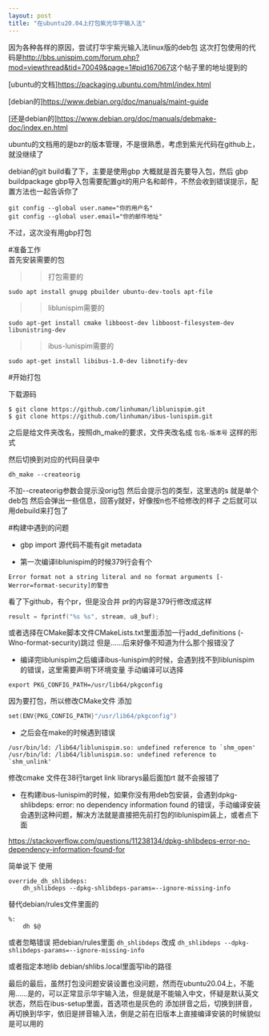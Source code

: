```yaml
---
layout: post
title: "在ubuntu20.04上打包紫光华宇输入法"
---
```


因为各种各样的原因，尝试打华宇紫光输入法linux版的deb包
这次打包使用的代码是<http://bbs.unispim.com/forum.php?mod=viewthread&tid=70049&page=1#pid167067>这个帖子里的地址提到的

[ubuntu的文档]<https://packaging.ubuntu.com/html/index.html>

[debian的]<https://www.debian.org/doc/manuals/maint-guide>

[还是debian的]<https://www.debian.org/doc/manuals/debmake-doc/index.en.html>

ubuntu的文档用的是bzr的版本管理，不是很熟悉，考虑到紫光代码在github上，就没继续了

debian的git build看了下，主要是使用gbp 大概就是首先要导入包，然后 gbp buildpackage
gbp导入包需要配置git的用户名和邮件，不然会收到错误提示，配置方法也一起告诉你了
```
git config --global user.name="你的用户名"
git config --global user.email="你的邮件地址"
```
不过，这次没有用gbp打包

#准备工作  
首先安装需要的包

>>打包需要的

```
sudo apt install gnupg pbuilder ubuntu-dev-tools apt-file
```  

>>liblunispim需要的

```
sudo apt-get install cmake libboost-dev libboost-filesystem-dev libunistring-dev
```   

>>ibus-lunispim需要的

```
sudo apt-get install libibus-1.0-dev libnotify-dev
```

#开始打包  

下载源码

```
$ git clone https://github.com/linhuman/liblunispim.git
$ git clone https://github.com/linhuman/ibus-lunispim.git
```

之后是给文件夹改名，按照dh_make的要求，文件夹改名成 `包名-版本号` 这样的形式
 
然后切换到对应的代码目录中

`dh_make --createorig`

不加--createorig参数会提示没orig包
然后会提示包的类型，这里选的s 就是单个deb包
然后会弹出一些信息，回答y就好，好像按n也不给修改的样子
之后就可以用debuild来打包了

#构建中遇到的问题

* gbp import 源代码不能有git metadata

* 第一次编译liblunispim的时候379行会有个

```
Error format not a string literal and no format arguments [-Werror=format-security]的警告
```

看了下github，有个pr，但是没合并
pr的内容是379行修改成这样

```c
result = fprintf("%s %s", stream, u8_buf);
```

或者选择在CMake脚本文件CMakeLists.txt里面添加一行add_definitions (-Wno-format-security)跳过
但是……后来好像不知道为什么那个报错没了
* 编译完liblunispim之后编译ibus-lunispim的时候，会遇到找不到liblunispim的错误，这里需要声明下环境变量
手动编译可以选择

```
export PKG_CONFIG_PATH=/usr/lib64/pkgconfig
```

因为要打包，所以修改CMake文件
添加

```c
set(ENV{PKG_CONFIG_PATH}"/usr/lib64/pkgconfig")
```

* 之后会在make的时候遇到错误

```
/usr/bin/ld: /lib64/liblunispim.so: undefined reference to `shm_open'
/usr/bin/ld: /lib64/liblunispim.so: undefined reference to `shm_unlink'
```

修改cmake 文件在38行target link librarys最后面加rt 就不会报错了

* 在构建ibus-lunispim的时候，如果你没有用deb包安装，会遇到dpkg-shlibdeps: error: no dependency information found
的错误，手动编译安装会遇到这种问题，解决方法就是直接把先前打包的liblunispim装上，或者点下面

<https://stackoverflow.com/questions/11238134/dpkg-shlibdeps-error-no-dependency-information-found-for>

简单说下
使用
```
override_dh_shlibdeps:
    dh_shlibdeps --dpkg-shlibdeps-params=--ignore-missing-info
```
替代debian/rules文件里面的
```
%:
    dh $@
```
或者忽略错误
把debian/rules里面 `dh_shlibdeps` 改成 `dh_shlibdeps --dpkg-shlibdeps-params=--ignore-missing-info`

或者指定本地lib
debian/shlibs.local里面写lib的路径


最后的最后，虽然打包没问题安装设置也没问题，然而在ubuntu20.04上，不能用……是的，可以正常显示华宇输入法，但是就是不能输入中文，怀疑是默认英文状态，然后在ibus-setup里面，首选项也是灰色的
添加拼音之后，切换到拼音，再切换到华宇，依旧是拼音输入法，倒是之前在旧版本上直接编译安装的时候貌似是可以用的

